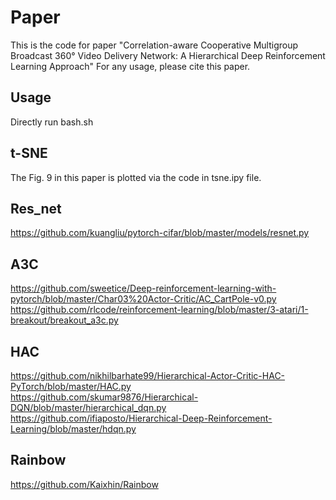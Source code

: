 # Paper

This is the code for paper "Correlation-aware Cooperative Multigroup Broadcast 360° Video Delivery Network: A Hierarchical Deep Reinforcement Learning Approach" 
For any usage, please cite this paper.

## Usage 
Directly run bash.sh

## t-SNE
The Fig. 9 in this paper is plotted via the code in tsne.ipy file.

## Res_net 
https://github.com/kuangliu/pytorch-cifar/blob/master/models/resnet.py

## A3C 
https://github.com/sweetice/Deep-reinforcement-learning-with-pytorch/blob/master/Char03%20Actor-Critic/AC_CartPole-v0.py \
https://github.com/rlcode/reinforcement-learning/blob/master/3-atari/1-breakout/breakout_a3c.py 

## HAC 
https://github.com/nikhilbarhate99/Hierarchical-Actor-Critic-HAC-PyTorch/blob/master/HAC.py \
https://github.com/skumar9876/Hierarchical-DQN/blob/master/hierarchical_dqn.py \
https://github.com/ifiaposto/Hierarchical-Deep-Reinforcement-Learning/blob/master/hdqn.py 

## Rainbow
https://github.com/Kaixhin/Rainbow
